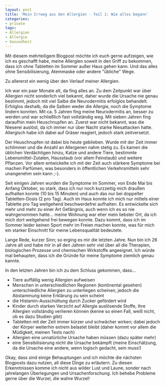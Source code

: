 ```yaml
---
layout: post
title: 'Mein Irrweg aus den Allergien - Teil 1: Wie alles begann'
categories:
- private
tags:
- Allergien
- Allergie
- Gesundheit
---
```

Mit diesem mehrteiligem Blogpost möchte ich euch gerne aufzeigen, wie ich es geschafft habe, meine Allergien soweit in den Griff zu bekommen, dass ich ohne Tabletten im Sommer außer Haus gehen kann. Und das alles ohne Sensibilisierung, Atemmaske oder andere "übliche" Wege.


Zu allererst ein wenig über den Verlauf meiner Allergien.


Ich war ein paar Monate alt, da fing alles an. Zu dem Zeitpunkt war über Allergien nicht sonderlich viel bekannt, daher wurde die Ursache nie genau bestimmt, jedoch mit viel Salbe die Neurodermitis erfolglos behandelt. Erfolglos deshalb, da die Salben weder die Allergie, noch die Symptome lindern konnten. Mit ca. 5 Jahren fing meine Neurodermitis an, besser zu werden und war schließlich fast vollständig weg. Mit sieben Jahren fing daraufhin mein Heuschnupfen an. Zuerst war nicht bekannt, was die Nieserei auslöst, da ich immer nur über Nacht starke Niesattacken hatte. Allergisch habe ich dabei auf Gräser reagiert, jedoch stark zeitversetzt.


Der Heuschnupfen ist dabei bis heute geblieben. Wurde mit der Zeit immer schlimmer und die Anzahl an Allergenen nahm stetig zu. Es kamen die üblichen Verdächtigen hinzu, Katze und andere Tiere, bestimmte Lebensmittel-Zutaten, Hausstaub (vor allem Feinstaub) und weitere Pflanzen. Vor allem entwickelte ich mit der Zeit auch stärkere Symptome bei machen Parfümen, was besonders in öffentlichen Verkehrsmitteln sehr unangenehm sein kann ;-).


Seit einigen Jahren wurden die Symptome im Sommer, von Ende Mai bis Anfang Oktober, so stark, dass ich nur noch kurzzeitig mich draußen aufhalten konnte (10 bis 15 Minuten) und auch das nur bei doppelter Tabletten-Dosis (2 pro Tag). Auch im Haus konnte ich mich nur mittels einer Tablette pro Tag weitgehend beschwerdefrei aufhalten. Es entwickelte sich mehr und mehr zu einer Art Gefängnis, auch wenn ich es so nie wahrgenommen hatte... meine Wohnung war eher mein liebster Ort, da ich mich dort weitgehend frei bewegen konnte. Dazu kommt, dass ich im Sommer leider keinen Sport mehr im Freien machen konnte, was für mich ein starker Einschnitt für meine Lebensqualität bedeutete.


Lange Rede, kurzer Sinn; so erging es mir die letzten Jahre. Nun bin ich 26 Jahre alt und habe mir in all den Jahren sehr viel über all die Therapien, biologischen Prozesse und chemischen Wirkstoffe angeeignet. Ich würde mal behaupten, dass ich die Gründe für meine Symptome ziemlich genau kannte.


In den letzten Jahren bin ich zu dem Schluss gekommen, dass...


<ul>
<li>Tiere auffällig wenig Allergien aufweisen</li>
<li>Menschen in unterschiedlichen Regionen (kontinental gesehen) unterschiedliche Allergien zu unterliegen scheinen, jedoch die Abstammung keine Erklärung zu sein scheint</li>
<li>die Histamin-Ausschüttung durch Zucker gefördert wird</li>
<li>Kinder durch starken Verzicht auf Allergie auslösende Stoffe, ihre Allergien vollständig verlieren können (kenne so einen Fall, weiß nicht, ob es dazu Studien gibt)</li>
<li>Tabletten mit der Zeit immer kürzer und schwächer wirken; dabei jedoch der Körper weiterhin extrem belastet bleibt (daher kommt vor allem die Müdigkeit, meinen Tests nach)</li>
<li>Allergien eine unnatürliche Ursache haben müssen (dazu später mehr)</li>
<li>eine Sensibilisierung nicht die Ursache bekämpft (meine Einschätzung, da die Ursache eine andere, wenn logisch gedacht, sein muss!)</li>
</ul>
Okay, dass sind einige Behauptungen und ich möchte die nächsten Blogposts dazu nutzen, all diese Dinge zu erläutern. Zu diesen Erkenntnissen komme ich nicht aus wilder Lust und Laune, sonder nach jahrelangen Überlegungen und Ursachenforschung. Ich behebe Probleme gerne über die Wurzel, die wahre Wurzel!


&nbsp;


